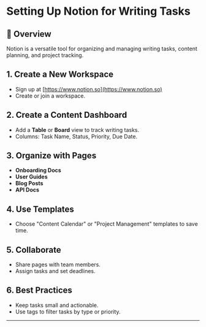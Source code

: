 # Setting Up Notion for Writing Tasks

## 📝 Overview
Notion is a versatile tool for organizing and managing writing tasks, content planning, and project tracking.

## 1. Create a New Workspace
- Sign up at [https://www.notion.so](https://www.notion.so)
- Create or join a workspace.

## 2. Create a Content Dashboard
- Add a **Table** or **Board** view to track writing tasks.
- Columns: Task Name, Status, Priority, Due Date.

## 3. Organize with Pages
- **Onboarding Docs**
- **User Guides**
- **Blog Posts**
- **API Docs**

## 4. Use Templates
- Choose "Content Calendar" or "Project Management" templates to save time.

## 5. Collaborate
- Share pages with team members.
- Assign tasks and set deadlines.

## 6. Best Practices
- Keep tasks small and actionable.
- Use tags to filter tasks by type or priority.

---
